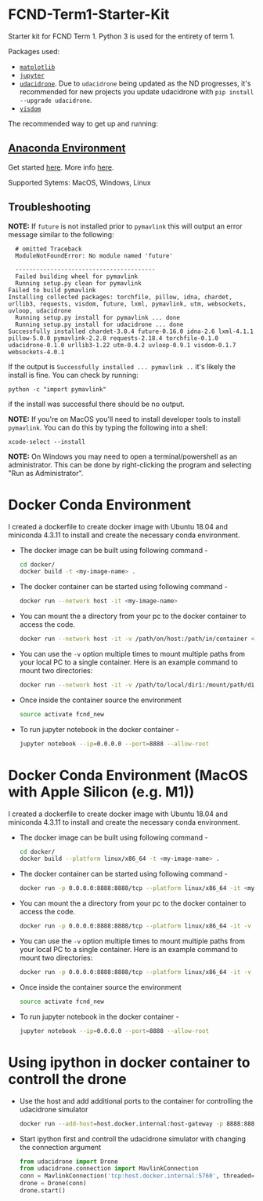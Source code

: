 # FCND-Term1-Starter-Kit

Starter kit for FCND Term 1. Python 3 is used for the entirety of term 1.

Packages used:

* [`matplotlib`](https://matplotlib.org/)
* [`jupyter`](http://jupyter.org/)
* [`udacidrone`](https://github.com/udacity/udacidrone). Due to `udacidrone` being updated as the ND progresses, it's recommended for new projects you update udacidrone with `pip install --upgrade udacidrone`.
* [`visdom`](https://github.com/facebookresearch/visdom/)


The recommended way to get up and running:

## [Anaconda Environment](docs/configure_via_anaconda.md)

Get started [here](docs/configure_via_anaconda.md). More info [here](http://conda.pydata.org/docs/).

Supported Sytems: MacOS, Windows, Linux

## Troubleshooting

**NOTE:** If `future` is not installed prior to `pymavlink` this will output an error message similar to the following:

```
  # omitted Traceback
  ModuleNotFoundError: No module named 'future'
  
  ----------------------------------------
  Failed building wheel for pymavlink
  Running setup.py clean for pymavlink
Failed to build pymavlink
Installing collected packages: torchfile, pillow, idna, chardet, urllib3, requests, visdom, future, lxml, pymavlink, utm, websockets, uvloop, udacidrone
  Running setup.py install for pymavlink ... done
  Running setup.py install for udacidrone ... done
Successfully installed chardet-3.0.4 future-0.16.0 idna-2.6 lxml-4.1.1 pillow-5.0.0 pymavlink-2.2.8 requests-2.18.4 torchfile-0.1.0 udacidrone-0.1.0 urllib3-1.22 utm-0.4.2 uvloop-0.9.1 visdom-0.1.7 websockets-4.0.1
```

If the output is `Successfully installed ... pymavlink ..` it's likely the install is fine. You can check by running:

```
python -c "import pymavlink"
```

if the install was successful there should be no output.

**NOTE:** If you're on MacOS you'll need to install developer tools to install `pymavlink`. You can do this by typing the following into a shell:

```
xcode-select --install
```

**NOTE:** On Windows you may need to open a terminal/powershell as an administrator. This can be done by right-clicking the program and selecting "Run as Administrator".

# Docker Conda Environment
I created a dockerfile to create docker image with Ubuntu 18.04 and miniconda 4.3.11 to install and create the necessary conda environment.
- The docker image can be built using following command -
  ```bash
  cd docker/
  docker build -t <my-image-name> .
  ```
- The docker container can be started using following command -
  ```bash
  docker run --network host -it <my-image-name>
  ```
- You can mount the a directory from your pc to the docker container to access the code.
  ```bash
  docker run --network host -it -v /path/on/host:/path/in/container <my-image-name>
  ```
- You can use the `-v` option multiple times to mount multiple paths from your local PC to a single container. Here is an example command to mount two directories:
  ```bash
  docker run --network host -it -v /path/to/local/dir1:/mount/path/dir1 -v /path/to/local/dir2:/mount/path/dir2 my-image-name
  ```
- Once inside the container source the environment
  ```bash
  source activate fcnd_new
  ```
- To run jupyter notebook in the docker container -
  ```bash
  jupyter notebook --ip=0.0.0.0 --port=8888 --allow-root
  ```

# Docker Conda Environment (MacOS with Apple Silicon (e.g. M1))
I created a dockerfile to create docker image with Ubuntu 18.04 and miniconda 4.3.11 to install and create the necessary conda environment.
- The docker image can be built using following command -
  ```bash
  cd docker/
  docker build --platform linux/x86_64 -t <my-image-name> .
  ```
- The docker container can be started using following command -
  ```bash
  docker run -p 0.0.0.0:8888:8888/tcp --platform linux/x86_64 -it <my-image-name>
  ```
- You can mount the a directory from your pc to the docker container to access the code.
  ```bash
  docker run -p 0.0.0.0:8888:8888/tcp --platform linux/x86_64 -it -v /path/on/host:/path/in/container <my-image-name>
  ```
- You can use the `-v` option multiple times to mount multiple paths from your local PC to a single container. Here is an example command to mount two directories:
  ```bash
  docker run -p 0.0.0.0:8888:8888/tcp --platform linux/x86_64 -it -v /path/to/local/dir1:/mount/path/dir1 -v /path/to/local/dir2:/mount/path/dir2 my-image-name
  ```
- Once inside the container source the environment
  ```bash
  source activate fcnd_new
  ```
- To run jupyter notebook in the docker container -
  ```bash
  jupyter notebook --ip=0.0.0.0 --port=8888 --allow-root
  ```

# Using ipython in docker container to controll the drone
- Use the host and add additional ports to the container for controlling the udacidrone simulator
  ```bash
  docker run --add-host=host.docker.internal:host-gateway -p 8888:8888 -p 5760:5760  --platform linux/x86_64 -it -v /path/to/local/dir1:/mount/path/dir1 -v /path/to/local/dir2:/mount/path/dir2 my-image-name
  ```
- Start ipython first and controll the udacidrone simulator with changing the connection argument
  ```python
  from udacidrone import Drone
  from udacidrone.connection import MavlinkConnection
  conn = MavlinkConnection('tcp:host.docker.internal:5760', threaded=True)
  drone = Drone(conn)
  drone.start()
  ```